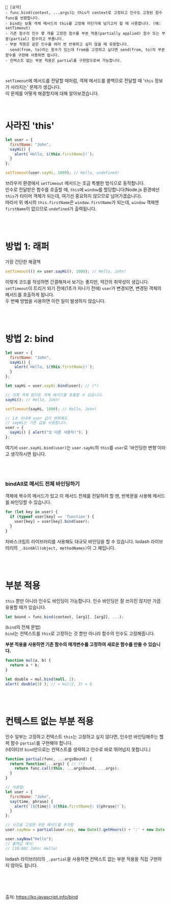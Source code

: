 ```
📍 [요약]
- func.bind(context, ...args)는 this가 context로 고정되고 인수도 고정된 함수 func을 반환합니다.
- bind는 보통 객체 메서드의 this를 고정해 어딘가에 넘기고자 할 때 사용합니다. (예: setTimeout)
- 기존 함수의 인수 몇 개를 고정한 함수를 부분 적용(partially applied) 함수 또는 부분(partial) 함수라고 부릅니다.
- 부분 적용은 같은 인수를 여러 번 반복하고 싶지 않을 때 유용합니다. 
  send(from, to)라는 함수가 있는데 from을 고정하고 싶다면 send(from, to)의 부분 함수를 구현해 사용하면 됩니다.
- 컨텍스트 없는 부분 적용은 partial를 구현함으로써 가능합니다.
```
<br/>

`setTimeout`에 메서드를 전달할 때처럼, 객체 메서드를 콜백으로 전달할 때 ’`this` 정보가 사라지는’ 문제가 생깁니다.    
이 문제를 어떻게 해결할지에 대해 알아보겠습니다.    

<br/>

# 사라진 'this'
```js
let user = {
  firstName: "John",
  sayHi() {
    alert(`Hello, ${this.firstName}!`);
  }
};

setTimeout(user.sayHi, 1000); // Hello, undefined!
```
브라우저 환경에서 `setTimeout` 메서드는 조금 특별한 방식으로 동작합니다.    
인수로 전달받은 함수를 호출할 때, `this`에 `window`를 할당합니다(Node.js 환경에선 `this`가 타이머 객체가 되는데, 여기선 중요하지 않으므로 넘어가겠습니다).      
따라서 위 예시의 `this.firstName`은 `window.firstName`가 되는데, `window` 객체엔 `firstName`이 없으므로 `undefined`가 출력됩니다.      

<br/><br/>

# 방법 1: 래퍼
가장 간단한 해결책
```js
setTimeout(() => user.sayHi(), 1000); // Hello, John!
```
이렇게 코드를 작성하면 간결해져서 보기는 좋지만, 약간의 취약성이 생깁니다.   
`setTimeout`이 트리거 되기 전에(1초가 지나기 전에) `user`가 변경되면, 변경된 객체의 메서드를 호출하게 됩니다.     
두 번째 방법을 사용하면 이런 일이 발생하지 않습니다.  

<br/><br/>

# 방법 2: bind
```js
let user = {
  firstName: "John",
  sayHi() {
    alert(`Hello, ${this.firstName}!`);
  }
};

let sayHi = user.sayHi.bind(user); // (*)

// 이제 객체 없이도 객체 메서드를 호출할 수 있습니다.
sayHi(); // Hello, John!

setTimeout(sayHi, 1000); // Hello, John!

// 1초 이내에 user 값이 변화해도
// sayHi는 기존 값을 사용합니다.
user = {
  sayHi() { alert("또 다른 사용자!"); }
};
```
여기서 `user.sayHi.bind(user)`는 `user.sayHi`의 `this`를 `user`로 '바인딩한 변형’이라고 생각하시면 됩니다.

<br/><br/>

### bindAll로 메서드 전체 바인딩하기
객체에 복수의 메서드가 있고 이 메서드 전체를 전달하려 할 땐, 반복문을 사용해 메서드를 바인딩할 수 있습니다.
```js
for (let key in user) {
  if (typeof user[key] == 'function') {
    user[key] = user[key].bind(user);
  }
}
```
자바스크립트 라이브러리를 사용해도 대규모 바인딩을 할 수 있습니다. lodash 라이브러리의 `_.bindAll(object, methodNames)`이 그 예입니다.

<br/><br/>

# 부분 적용
`this` 뿐만 아니라 인수도 바인딩이 가능합니다. 인수 바인딩은 잘 쓰이진 않지만 가끔 유용할 때가 있습니다.
```js 
let bound = func.bind(context, [arg1], [arg2], ...);
```
(`bind`의 전체 문법)   
`bind`는 컨텍스트를 `this`로 고정하는 것 뿐만 아니라 함수의 인수도 고정해줍니다.   
  
**부분 적용을 사용하면 기존 함수의 매개변수를 고정하여 새로운 함수를 만들 수 있습니다.**     
```js
function mul(a, b) {
  return a * b;
}

let double = mul.bind(null, 2);
alert( double(3) ); // = mul(2, 3) = 6
```
<br/><br/>

# 컨텍스트 없는 부분 적용
인수 일부는 고정하고 컨텍스트 `this`는 고정하고 싶지 않다면, 인수만 바인딩해주는 헬퍼 함수 `partial`를 구현해야 합니다.    
(네이티브 `bind`만으로는 컨텍스트를 생략하고 인수로 바로 뛰어넘지 못합니다.)
```js
function partial(func, ...argsBound) {
  return function(...args) { // (*)
    return func.call(this, ...argsBound, ...args);
  }
}

// 사용법:
let user = {
  firstName: "John",
  say(time, phrase) {
    alert(`[${time}] ${this.firstName}: ${phrase}!`);
  }
};

// 시간을 고정한 부분 메서드를 추가함
user.sayNow = partial(user.say, new Date().getHours() + ':' + new Date().getMinutes());

user.sayNow("Hello");
// 출력값 예시:
// [10:00] John: Hello!
```
lodash 라이브러리의 `_.partial`을 사용하면 컨텍스트 없는 부분 적용을 직접 구현하지 않아도 됩니다.

<br/><br/><br/>

출처: https://ko.javascript.info/bind
